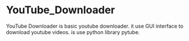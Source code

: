 # YouTube_Downloader
YouTube Downloader is basic youtube downloader. it use GUI interface to download youtube videos. is use python library pytube. 
